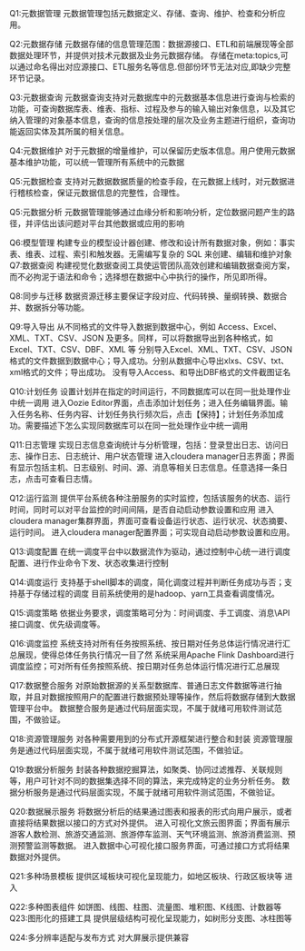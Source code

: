 
Q1:元数据管理		元数据管理包括元数据定义、存储、查询、维护、检查和分析应用。		

Q2:元数据存储		元数据存储的信息管理范围：数据源接口、ETL和前端展现等全部数据处理环节，并提供对技术元数据及业务元数据存储。	存储在meta:topics,可以通过命名得出对应源接口、ETL服务名等信息.但部份环节无法对应,即缺少完整环节记录。	

Q3:元数据查询		元数据查询支持对元数据库中的元数据基本信息进行查询与检索的功能，可查询数据库表、维表、指标、过程及参与的输入输出对象信息，以及其它纳入管理的对象基本信息，查询的信息按处理的层次及业务主题进行组织，查询功能返回实体及其所属的相关信息。

Q4:元数据维护		对于元数据的增量维护，可以保留历史版本信息。用户使用元数据基本维护功能，可以统一管理所有系统中的元数据	

Q5:元数据检查		支持对元数据数据质量的检查手段，在元数据上线时，对元数据进行稽核检查，保证元数据信息的完整性，合理性。	

Q5:元数据分析		元数据管理能够通过血缘分析和影响分析，定位数据问题产生的路径，并评估出该问题对平台其他数据或应用的影响	

Q6:模型管理		构建专业的模型设计器创建、修改和设计所有数据对象，例如：事实表、维表、过程、索引和触发器。无需编写复杂的 SQL 来创建、编辑和维护对象	
Q7:数据查阅		构建视觉化数据查阅工具使运管团队高效创建和编辑数据查阅方案，而不必拘泥于语法和命令；选择想在数据中心中执行的操作，所见即所得。

Q8:同步与迁移		数据资源迁移主要保证字段对应、代码转换、量纲转换、数据合并、数据拆分等功能。		

Q9:导入导出		从不同格式的文件导入数据到数据中心，例如 Access、Excel、XML、TXT、CSV、JSON 及更多。同样，可以将数据导出到各种格式，如 Excel、TXT、CSV、DBF、XML 等	分别导入Excel、XML、TXT、CSV、JSON格式的文件数据到数据中心；导入成功。分别从数据中心导出xlxs、CSV、txt、xml格式的文件；导出成功。 没有导入Access、和导出DBF格式的文件截图证名	

Q10:计划任务		设置计划并在指定的时间运行，不同数据库可以在同一批处理作业中统一调用	进入Oozie Editor界面，点击添加计划任务；进入任务编辑界面。输入任务名称、任务内容、计划任务执行频次后，点击【保持】；计划任务添加成功。需要描述下怎么实现同数据库可以在同一批处理作业中统一调用	


Q11:日志管理		实现日志信息查询统计与分析管理，包括：登录登出日志、访问日志、操作日志、日志统计、用户状态管理	进入cloudera manager日志界面；界面有显示包括主机、日志级别、时间、源、消息等相关日志信息。任意选择一条日志，点击可查看日志情。

Q12:运行监测		提供平台系统各种注册服务的实时监控，包括该服务的状态、运行时间，同时可以对平台监控的时间间隔，是否自动启动参数设置和应用	进入cloudera manager集群界面，界面可查看设备运行状态、运行状况、状态摘要、运行时间。
进入cloudera manager配置界面；可实现自动启动参数设置和应用。	

Q13:调度配置		在统一调度平台中以数据流作为驱动，通过控制中心统一进行调度配置、进行作业命令下发、状态收集进行控制		

Q14:调度运行		支持基于shell脚本的调度，简化调度过程并判断任务成功与否；支持基于存储过程的调度	目前系统使用的是hadoop、yarn工具查看调度情况。	

Q15:调度策略		依据业务要求，调度策略可分为：时间调度、手工调度、消息\API接口调度、优先级调度等。	

Q16:调度监控		系统支持对所有任务按照系统、按日期对任务总体运行情况进行汇总展现，使得总体任务执行情况一目了然	系统采用Apache Flink Dashboard进行调度监控；可对所有任务按照系统、按日期对任务总体运行情况进行汇总展现	

Q17:数据整合服务		对原始数据源的关系型数据库、普通日志文件数据等进行抽取，并且对数据按照用户的配置进行数据预处理等操作，然后将数据存储到大数据管理平台中。	数据整合服务是通过代码层面实现，不属于就绪可用软件测试范围，不做验证。	

Q18:资源管理服务		对各种需要用到的分布式开源框架进行整合和封装	资源管理服务是通过代码层面实现，不属于就绪可用软件测试范围，不做验证。	

Q19:数据分析服务		封装各种数据挖掘算法，如聚类、协同过滤推荐、关联规则等，用户可针对不同的数据集选择不同的算法，来完成特定的业务分析任务。	数据分析服务是通过代码层面实现，不属于就绪可用软件测试范围，不做验证。

Q20:数据展示服务		将数据分析后的结果通过图表和报表的形式向用户展示，或者直接将结果数据以接口的方式对外提供。	进入可视化文旅云图界面；界面有展示游客人数检测、旅游交通监测、旅游停车监测、天气环境监测、旅游消费监测、预测预警监测等数据。
进入数据中心可视化接口服务界面，可通过接口方式将结果数据对外提供。

Q21:多种场景模板		提供区域板块可视化呈现能力，如地区板块、行政区板块等	进入	

Q22:多种图表组件		如饼图、线图、柱图、流量图、堆积图、K线图、计数器等		
Q23:图形化的搭建工具		提供层级结构可视化呈现能力，如树形分支图、冰柱图等		

Q24:多分辨率适配与发布方式		对大屏展示提供兼容		